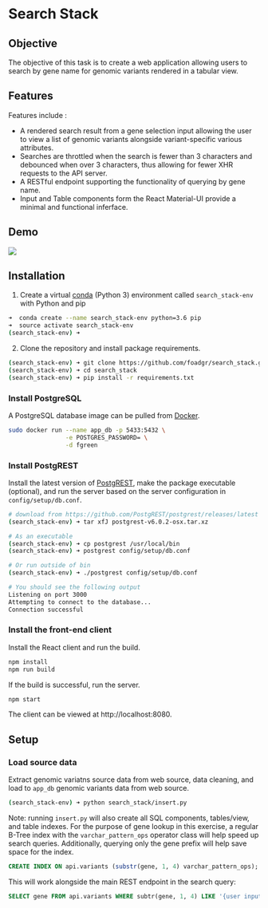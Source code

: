 # Search Stack


## Objective
The objective of this task is to create a web application allowing users to search by gene name for genomic variants rendered in a tabular view.

## Features

Features include :
* A rendered search result from a gene selection input allowing the user to view a list of genomic variants alongside variant-specific various attributes.
* Searches are throttled when the search is fewer than 3 characters and debounced when over 3 characters, thus allowing for fewer XHR requests to the API server.
* A RESTful endpoint supporting the functionality of querying by gene name.
* Input and Table components form the React Material-UI provide a minimal and functional inferface.

## Demo
![](https://media.giphy.com/media/Q87gkdSgQnYVWSBxEe/giphy.gif)

## Installation
1. Create a virtual [conda] (Python 3) environment called `search_stack-env` with Python and pip

```bash
➜  conda create --name search_stack-env python=3.6 pip
➜  source activate search_stack-env
(search_stack-env) ➜
```
[conda]: https://docs.anaconda.com/anaconda/install/ "Anaconda Installation"

2. Clone the repository and install package requirements.

```bash
(search_stack-env) ➜ git clone https://github.com/foadgr/search_stack.git
(search_stack-env) ➜ cd search_stack
(search_stack-env) ➜ pip install -r requirements.txt
```


### Install PostgreSQL
A PostgreSQL database image can be pulled from [Docker].
```bash
sudo docker run --name app_db -p 5433:5432 \
                -e POSTGRES_PASSWORD= \
                -d fgreen
```

### Install PostgREST
Install the latest version of [PostgREST], make the package executable (optional), and run the server based on the server configuration in `config/setup/db.conf`.

```bash
# download from https://github.com/PostgREST/postgrest/releases/latest
(search_stack-env) ➜ tar xfJ postgrest-v6.0.2-osx.tar.xz

# As an executable
(search_stack-env) ➜ cp postgrest /usr/local/bin
(search_stack-env) ➜ postgrest config/setup/db.conf

# Or run outside of bin
(search_stack-env) ➜ ./postgrest config/setup/db.conf

# You should see the following output
Listening on port 3000
Attempting to connect to the database...
Connection successful
```

### Install the front-end client
Install the React client and run the build.
```bash
npm install
npm run build
```
If the build is successful, run the server.
```bash
npm start
```
The client can be viewed at http://localhost:8080.

[PostgREST]: https://github.com/PostgREST/postgrest/releases/tag/v6.0.2
[Docker]: https://www.docker.com/community-edition#download
[http://localhost:8080]: [http://localhost:8080]

## Setup
### Load source data
Extract genomic variatns source data from web source, data cleaning, and load to `app_db` genomic variants data from web source.
```bash
(search_stack-env) ➜ python search_stack/insert.py
```

Note: running `insert.py` will also create all SQL components, tables/view, and table indexes. For the purpose of gene lookup in this exercise, a regular B-Tree index with the `varchar_pattern_ops` operator class will help speed up search queries. Additionally, querying only the gene prefix will help save space for the index.
```sql
CREATE INDEX ON api.variants (substr(gene, 1, 4) varchar_pattern_ops);
```
This will work alongside the main REST endpoint in the search query:
```sql
SELECT gene FROM api.variants WHERE subtr(gene, 1, 4) LIKE '{user input}%'
```
